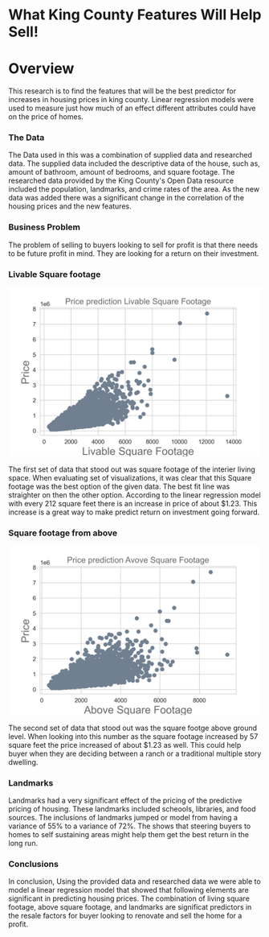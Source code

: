 # What King County Features Will Help Sell!




# Overview

This research is to find the features that will be the best predictor for increases in housing prices in king county. Linear regression models were used to measure just how much of an effect different attributes could have on the price of homes.

### The Data

The Data used in this was a combination of supplied data and researched data. The supplied data included the descriptive data of the house, such as, amount of bathroom, amount of bedrooms, and square footage. The researched data provided by the King County's Open Data resource included the population, landmarks, and crime rates of the area. As the new data was added there was a significant change in the correlation of the housing prices and the new features. 

### Business Problem

The problem of selling to buyers looking to sell for profit is that there needs to be future profit in mind. They are looking for a return on their investment. 

### Livable Square footage
![liveable_chart](./notebooks/images/liveable_chart.png)


The first set of data that stood out was square footage of the interier living space. When evaluating set of visualizations, it was clear that this Square footage was the best option of the given data. The best fit line was straighter on then the other option. According to the linear regression model with every 212 square feet there is an increase in price of about $1.23. This increase is a great way to make predict return on investment going forward.


### Square footage from above 

![Aboveliveable_chart](./notebooks/images/Aboveliveable_chart.png)

The second set of data that stood out was the square footge above ground level. When looking into this number as the square footage increased by 57 square feet the price increased of about $1.23 as well. This could help buyer when they are deciding between a ranch or a traditional multiple story dwelling. 

### Landmarks 

Landmarks had a very significant effect of the pricing of the predictive pricing of housing. These landmarks included scheools, libraries, and food sources. The inclusions of landmarks jumped or model from having a variance of 55% to a variance of 72%. The shows that steering buyers to homes to self sustaining areas might help them get the best return in the long run.

### Conclusions

In conclusion, Using the provided data and researched data we were able to model a linear regression model that showed that following elements are significant in predicting housing prices. The combination of living square footage, above square footage, and landmarks are significat predictors in the resale factors for buyer looking to renovate and sell the home for a profit. 


